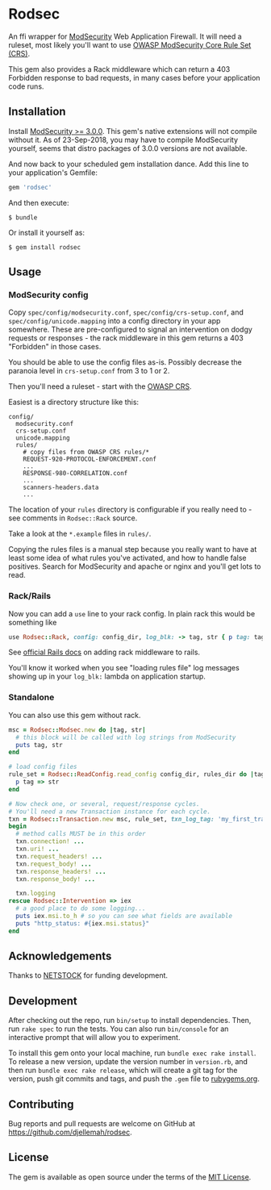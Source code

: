 # Rodsec

An ffi wrapper for [ModSecurity](https://www.modsecurity.org/) Web Application
Firewall. It will need a ruleset, most likely you'll want to use
[OWASP ModSecurity Core Rule Set (CRS)](https://coreruleset.org/).

This gem also provides a Rack middleware which can return a 403 Forbidden
response to bad requests, in many cases before your application code runs.

## Installation

Install [ModSecurity >= 3.0.0](https://www.modsecurity.org/download.html). This
gem's native extensions will not compile without it. As of 23-Sep-2018, you may
have to compile ModSecurity yourself, seems that distro packages of 3.0.0
versions are not available.

And now back to your scheduled gem installation dance. Add this line to your
application's Gemfile:

```ruby
gem 'rodsec'
```

And then execute:

    $ bundle

Or install it yourself as:

    $ gem install rodsec


## Usage

### ModSecurity config

Copy `spec/config/modsecurity.conf`, `spec/config/crs-setup.conf`, and
`spec/config/unicode.mapping` into a config directory in your app somewhere.
These are pre-configured to signal an intervention on dodgy requests or
responses - the rack middleware in this gem returns a 403 "Forbidden" in those
cases.

You should be able to use the config files as-is. Possibly decrease the paranoia
level in `crs-setup.conf` from 3 to 1 or 2.

Then you'll need a ruleset - start with the
[OWASP CRS](https://github.com/SpiderLabs/owasp-modsecurity-crs/).

Easiest is a directory structure like this:

```
config/
  modsecurity.conf
  crs-setup.conf
  unicode.mapping
  rules/
    # copy files from OWASP CRS rules/*
    REQUEST-920-PROTOCOL-ENFORCEMENT.conf
    ...
    RESPONSE-980-CORRELATION.conf
    ...
    scanners-headers.data
    ...
```

The location of your ```rules``` directory is configurable if you
really need to - see comments in ```Rodsec::Rack``` source.

Take a look at the ```*.example``` files in ```rules/```.

Copying the rules files is a manual step because you really want to have at
least some idea of what rules you've activated, and how to handle false
positives. Search for ModSecurity and apache or nginx and you'll get lots to
read.

### Rack/Rails

Now you can add a ```use``` line to your rack config. In plain rack this would
be something like

``` ruby
use Rodsec::Rack, config: config_dir, log_blk: -> tag, str { p tag: tag, str: str }
```

See
[official Rails docs](https://guides.rubyonrails.org/rails_on_rack.html#configuring-middleware-stack)
on adding rack middleware to rails.

You'll know it worked when you see "loading rules file" log messages showing up
in your ```log_blk:``` lambda on application startup.

### Standalone

You can also use this gem without rack.

``` ruby
msc = Rodsec::Modsec.new do |tag, str|
  # this block will be called with log strings from ModSecurity
  puts tag, str
end

# load config files
rule_set = Rodsec::ReadConfig.read_config config_dir, rules_dir do |tag, str|
  p tag => str
end

# Now check one, or several, request/response cycles.
# You'll need a new Transaction instance for each cycle.
txn = Rodsec::Transaction.new msc, rule_set, txn_log_tag: 'my_first_transaction'
begin
  # method calls MUST be in this order
  txn.connection! ...
  txn.uri! ...
  txn.request_headers! ...
  txn.request_body! ...
  txn.response_headers! ...
  txn.response_body! ...

  txn.logging
rescue Rodsec::Intervention => iex
  # a good place to do some logging...
  puts iex.msi.to_h # so you can see what fields are available
  puts "http_status: #{iex.msi.status}"
end
```

## Acknowledgements

Thanks to [NETSTOCK](https://www.netstock.co/) for funding development.

## Development

After checking out the repo, run `bin/setup` to install dependencies. Then, run
`rake spec` to run the tests. You can also run `bin/console` for an interactive
prompt that will allow you to experiment.

To install this gem onto your local machine, run `bundle exec rake install`. To
release a new version, update the version number in `version.rb`, and then run
`bundle exec rake release`, which will create a git tag for the version, push
git commits and tags, and push the `.gem` file to
[rubygems.org](https://rubygems.org).

## Contributing

Bug reports and pull requests are welcome on GitHub at
https://github.com/djellemah/rodsec.

## License

The gem is available as open source under the terms of the [MIT License](http://opensource.org/licenses/MIT).

